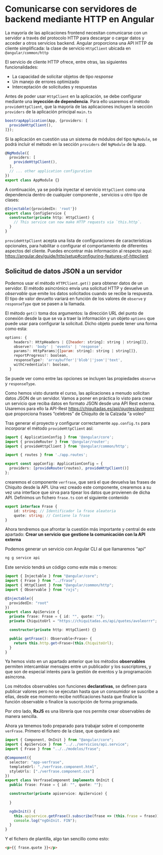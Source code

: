 # Comunicarse con servidores de backend mediante HTTP en Angular

La mayoría de las aplicaciones frontend necesitan comunicarse con un servidor a través del protocolo HTTP para descargar o cargar datos y acceder a otros servicios backend. Angular proporciona una API HTTP de cliente simplificada: la clase de servicio `HttpClient` ubicada en  `@angular/common/http`

El servicio de cliente HTTP ofrece, entre otras, las siguientes funcionalidades:

- La capacidad de solicitar objetos de tipo *response*
- Un manejo de errores optimizado
- Interceptación de solicitudes y respuestas

Antes de poder usar `HttpClient` en la aplicación, se debe configurar mediante una **inyección de dependencia**. Para ello usaremos el método `provideHttpClient`, que la mayoría de las aplicaciones incluyen la sección `providers` de la aplicación principal `main.ts`

```ts
boostrapApplication(App, {providers: [
  provideHttpClient(),
]});
```

Si la aplicación en cuestión  usa un sistema de módulos del tipo `NgModule`,  se podrá incluir el método en la sección  `providers` del `NgModule` de la app.

```ts
@NgModule({
  providers: [
    provideHttpClient(),
  ],
  // ... other application configuration
})
export class AppModule {}
```

A continuación, ya se podría inyectar el servicio `HttpClient` como una dependencia dentro de cualquier componente , servicios u otro tipo de clases:

```ts
@Injectable({providedIn: 'root'})
export class ConfigService {
  constructor(private http: HttpClient) {
    // This service can now make HTTP requests via `this.http`.
  }
}
```

`provideHttpClient` acepta una lista de configuraciones de características opcionales, para habilitar o configurar el comportamiento de diferentes aspectos del cliente. Puedes encontrar más información al respecto aquí: https://angular.dev/guide/http/setup#configuring-features-of-httpclient

## Solicitud de datos JSON a un servidor

Podemos usar el método `HTTPClient.get()` para obtener datos de un servidor. El método asincrónico envía una solicitud HTTP y devuelve un *observable* que emite los datos solicitados cuando se recibe la respuesta. El tipo de valor devuelto variará en función de los valores de `observe` y `responseType` que se pasen a la llamada.

El método `get()` toma dos argumentos: la dirección URL del punto de conexión desde la que se va a traer la información y un objeto `options` que puede usar para configurar la solicitud. Dicho objeto puede tener una forma como esta:

```javascript
options: {
    headers?: HttpHeaders | {[header: string]: string | string[]},
    observe?: 'body' | 'events' | 'response',
    params?: HttpParams|{[param: string]: string | string[]},
    reportProgress?: boolean,
    responseType?: 'arraybuffer'|'blob'|'json'|'text',
    withCredentials?: boolean,
  }
```

Se puede ver como entre las opciones se incluyen las propiedades `observe` y `responseType`.

Como hemos visto durante el curso, las aplicaciones a menudo solicitan datos JSON de un servidor. Vamos a poner en práctica lo visto para crear un servicio que reciba datos en formato JSON desde una API Rest externa. Usaremos para ello la API-Rest https://chiquitadas.es/api/quotes/avoleorrr que proporciona frases “celebres” de Chiquito de la Calzada “a voleo”

Tras generar el proyecto y configurar correctamente `app.config.ts` para incorporar el método `provideHttpClient` así:

```ts
import { ApplicationConfig } from '@angular/core';
import { provideRouter } from '@angular/router';
import { provideHttpClient } from '@angular/common/http';

import { routes } from './app.routes';

export const appConfig: ApplicationConfig = {
  providers: [provideRouter(routes), provideHttpClient()]
};

```

crearemos el componente `verfrase`, que será el que devuelva las frases de Chiquito desde la API. Una vez creado este componente, crearemos a su vez una interface que sirva para tipear los datos que provienen de dicha API. Definimos un fichero `frase.ts` con el siguiente contenido

```ts
export interface Frase {
    id: string; // Identificador la frase aleatoria
  	quote: string; // Contiene la frase
}
```

Ahora tendremos que afrontar la cuestión más importante y central de este apartado: **Crear un servicio que gestione la comunicación con la API externa**

Podemos generar un servicio con Angular CLI al que llamaremos “api”

```ts
ng g service api
```

Este servicio tendrá un código como este más o menos:

```ts
import { Injectable } from "@angular/core";
import { Frase } from "../frase";
import { HttpClient } from "@angular/common/http";
import { Observable } from "rxjs";

@Injectable({
  providedIn: "root"
})
export class ApiService {
  private frase: Frase = { id: "", quote: ""};
  private ChiquitoUrl = "https://chiquitadas.es/api/quotes/avoleorrr"; // URL to web api

  constructor(private http: HttpClient) {}

  public getFrase(): Observable<Frase> {
    return this.http.get<Frase>(this.ChiquitoUrl);
  }
}
```

Ya hemos visto en un apartado anterior que los métodos **observables** permiten intercambiar mensajes entre un publicador y los suscriptores, y que son de especial interés para la gestión de eventos y la programación asíncrona.

Los métodos observables son funciones **declarativas**, se definen para publicar valores pero no se ejecutan hasta que un consumidor se suscribe a ellas, desde ese momento recibe notificaciones hasta que finalice la función observable o finalice la suscripción de forma programada.

Por otro lado, **RxJS** es una librería que nos permite crear observables de manera sencilla.

Ahora ya tenemos todo preparado para trabajar sobre el componente `verFrase`. Primero el fichero de la clase, que quedaría así:

```ts
import { Component, OnInit } from "@angular/core";
import { ApiService } from "../../servicios/api.service";
import { Frase } from "../../modelos/frase";

@Component({
  selector: "app-verfrase",
  templateUrl: "./verfrase.component.html",
  styleUrls: ["./verfrase.component.css"]
})
export class VerfraseComponent implements OnInit {
  public frase: Frase = { id: "", quote: ""};

  constructor(private apiservice: ApiService) {
   
  }

  ngOnInit() {
    this.apiservice.getFrase().subscribe(frase => (this.frase = frase));
    console.log("ngOnInit. FIN");
  }
}

```

Y el fichero de plantilla, algo tan sencillo como esto:

```html
<p>{{ frase.quote }}</p>
```



